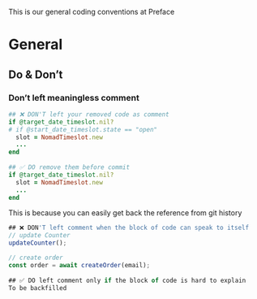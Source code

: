 This is our general coding conventions at Preface

# General

## Do & Don’t

### Don’t left meaningless comment

```ruby
## ❌ DON'T left your removed code as comment
if @target_date_timeslot.nil?
# if @start_date_timeslot.state == "open"
  slot = NomadTimeslot.new
  ...
end
  
## ✅ DO remove them before commit
if @target_date_timeslot.nil?
  slot = NomadTimeslot.new
  ...
end
```
This is because you can easily get back the reference from git history

```javascript
## ❌ DON'T left comment when the block of code can speak to itself
// update Counter
updateCounter();

// create order
const order = await createOrder(email);
  
## ✅ DO left comment only if the block of code is hard to explain
To be backfilled

```


